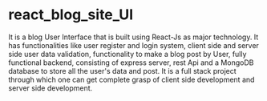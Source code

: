 # react_blog_site_UI
It is a blog User Interface that is built using React-Js as major technology. It has functionalities like user register and login system, client side and server side user data 
validation, functionality to make a blog post by User, fully functional backend, consisting of express server, rest Api and a MongoDB database to store all the user's data and 
post. 
It is a full stack project through which one can get complete grasp of client side development and server side development. 
